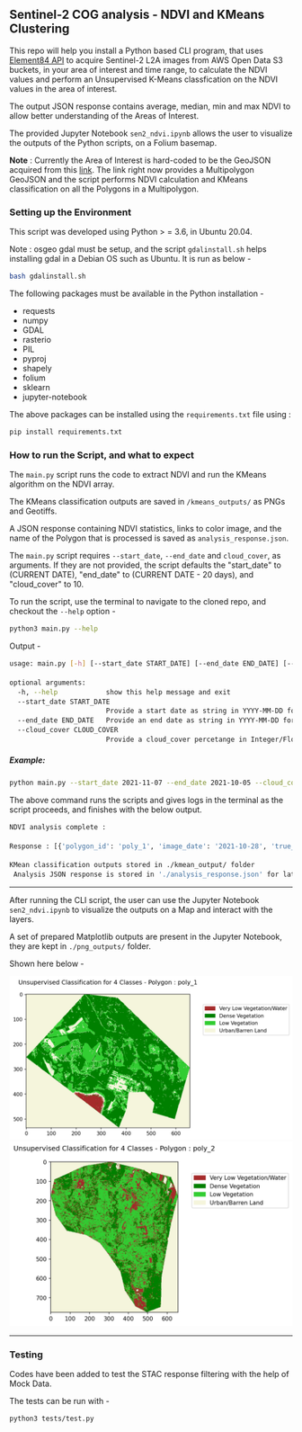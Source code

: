 ## Sentinel-2 COG analysis - NDVI and KMeans Clustering

This repo will help you install a Python based CLI program, that uses [Element84 API](https://www.element84.com/earth-search/) to acquire Sentinel-2 L2A images from AWS Open Data S3 buckets, in your area of interest and time range, to calculate the NDVI values and perform an Unsupervised K-Means classfication on the NDVI values in the area of interest.

The output JSON response contains average, median, min and max NDVI to allow better understanding of the Areas of Interest.

The provided Jupyter Notebook `sen2_ndvi.ipynb` allows the user to visualize the outputs of the Python scripts, on a Folium basemap.

**Note** : Currently the Area of Interest is hard-coded to be the GeoJSON acquired from this [link](https://gist.githubusercontent.com/thaisbendixen/e126c37a3fa021495414658eeaf86d8d/raw/5d1926dcb3a4b9d631521ba12ea79fdc1ecd2df7/doberitz_multipolygon.geojson). The link right now provides a Multipolygon GeoJSON and the script performs NDVI calculation and KMeans classification on all the Polygons in a Multipolygon.

### Setting up the Environment

This script was developed using Python > = 3.6, in Ubuntu 20.04.

Note : osgeo gdal must be setup, and the script `gdalinstall.sh` helps installing gdal in a Debian OS such as Ubuntu.
It is run as below -

```bash
bash gdalinstall.sh
```

The following packages must be available in the Python installation -

- requests
- numpy
- GDAL
- rasterio
- PIL
- pyproj
- shapely
- folium
- sklearn
- jupyter-notebook

The above packages can be installed using the `requirements.txt` file using :

```bash
pip install requirements.txt
```

### How to run the Script, and what to expect

The `main.py` script runs the code to extract NDVI and run the KMeans algorithm on the NDVI array.

The KMeans classification outputs are saved in `/kmeans_outputs/` as PNGs and Geotiffs.

A JSON response containing NDVI statistics, links to color image, and the name of the Polygon that is processed is saved as `analysis_response.json`.

The `main.py` script requires `--start_date`, `--end_date` and `cloud_cover`, as arguments. If they are not provided, the script defaults the "start_date" to (CURRENT DATE), "end_date" to (CURRENT DATE - 20 days), and "cloud_cover" to 10.

To run the script, use the terminal to navigate to the cloned repo, and checkout the `--help` option -

```bash
python3 main.py --help
```
Output -

```bash
usage: main.py [-h] [--start_date START_DATE] [--end_date END_DATE] [--cloud_cover CLOUD_COVER]

optional arguments:
  -h, --help            show this help message and exit
  --start_date START_DATE
                        Provide a start date as string in YYYY-MM-DD format
  --end_date END_DATE   Provide an end date as string in YYYY-MM-DD format
  --cloud_cover CLOUD_COVER
                        Provide a cloud_cover percetange in Integer/Float format

```

##### Example:

```bash
python main.py --start_date 2021-11-07 --end_date 2021-10-05 --cloud_cover 10
```

The above command runs the scripts and gives logs in the terminal as the script proceeds,
and finishes with the below output.

```bash
NDVI analysis complete :

Response : [{'polygon_id': 'poly_1', 'image_date': '2021-10-28', 'true_color_image': 'https://sentinel-cogs.s3.us-west-2.amazonaws.com/sentinel-s2-l2a-cogs/33/U/UU/2021/10/S2B_33UUU_20211028_0_L2A/TCI.tif', 'average_ndvi': 0.6183, 'median_ndvi': 0.6898, 'min_ndvi': -1.0, 'max_ndvi': 0.9972}, {'polygon_id': 'poly_2', 'image_date': '2021-10-28', 'true_color_image': 'https://sentinel-cogs.s3.us-west-2.amazonaws.com/sentinel-s2-l2a-cogs/33/U/UU/2021/10/S2B_33UUU_20211028_0_L2A/TCI.tif', 'average_ndvi': 0.6656, 'median_ndvi': 0.6692, 'min_ndvi': -0.0679, 'max_ndvi': 0.9967}]

KMean classification outputs stored in ./kmean_output/ folder
 Analysis JSON response is stored in './analysis_response.json' for later use in jupyter notebooks

``` 

------------------------

After running the CLI script, the user can use the Jupyter Notebook `sen2_ndvi.ipynb` to visualize the outputs on a Map and interact with the layers.

A set of prepared Matplotlib outputs are present in the Jupyter Notebook, they are kept in `./png_outputs/` folder.

Shown here below -

![](https://raw.githubusercontent.com/print-sid8/sen2_cog_analysis/main/png_outputs/Unsupervised_poly_1.png)
![](https://raw.githubusercontent.com/print-sid8/sen2_cog_analysis/main/png_outputs/Unsupervised_poly_2.png)

-------------------------

### Testing

Codes have been added to test the STAC response filtering with the help of Mock Data.

The tests can be run with -

```
python3 tests/test.py
```